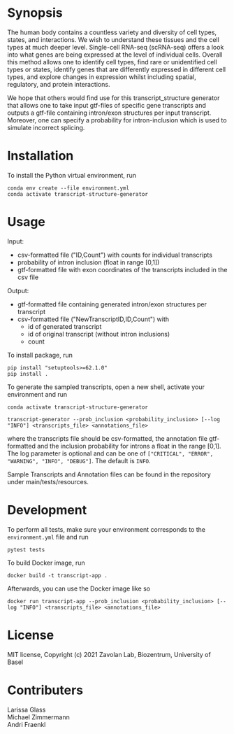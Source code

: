 # Synopsis

The human body contains a countless variety and diversity of cell types, states, and interactions. We wish to understand these tissues and the cell types at much deeper level. Single-cell RNA-seq (scRNA-seq) offers a look into what genes are being expressed at the level of individual cells. Overall this method allows one to identify cell types, find rare or unidentified cell types or states, identify genes that are differently expressed in different cell types, and explore changes in expression whilst including spatial, regulatory, and protein interactions. 

We hope that others would find use for this transcript_structure generator that allows one to take input gtf-files of specific gene transcripts and outputs a gtf-file containing intron/exon structures per input transcript. Moreover, one can specify a probability for intron-inclusion which is used to simulate incorrect splicing. 

# Installation

To install the Python virtual environment, run

```
conda env create --file environment.yml
conda activate transcript-structure-generator
```

# Usage

Input:
- csv-formatted file ("ID,Count") with counts for individual transcripts
- probability of intron inclusion (float in range [0,1])
- gtf-formatted file with exon coordinates of the transcripts included in the csv file

Output:
- gtf-formatted file containing generated intron/exon structures per transcript
- csv-formatted file ("NewTranscriptID,ID,Count") with
	- id of generated transcript
	- id of original transcript (without intron inclusions)
	- count

To install package, run

```
pip install "setuptools>=62.1.0"
pip install .
```

To generate the sampled transcripts, open a new shell, activate your environment and run

```
conda activate transcript-structure-generator

transcript-generator --prob_inclusion <probability_inclusion> [--log "INFO"] <transcripts_file> <annotations_file>
```

where the transcripts file should be csv-formatted, the annotation file gtf-formatted and the inclusion probability for introns a float in the range [0,1]. The log parameter is optional and can be one of `["CRITICAL", "ERROR", "WARNING", "INFO", "DEBUG"]`. The default is `INFO`.

Sample Transcripts and Annotation files can be found in the repository under main/tests/resources.

# Development

To perform all tests, make sure your environment corresponds to the `environment.yml` file and run

```
pytest tests
```

To build Docker image, run

```
docker build -t transcript-app .
```

Afterwards, you can use the Docker image like so

```
docker run transcript-app --prob_inclusion <probability_inclusion> [--log "INFO"] <transcripts_file> <annotations_file>
```

# License

MIT license, Copyright (c) 2021 Zavolan Lab, Biozentrum, University of Basel

# Contributers

Larissa Glass  
Michael Zimmermann  
Andri Fraenkl


